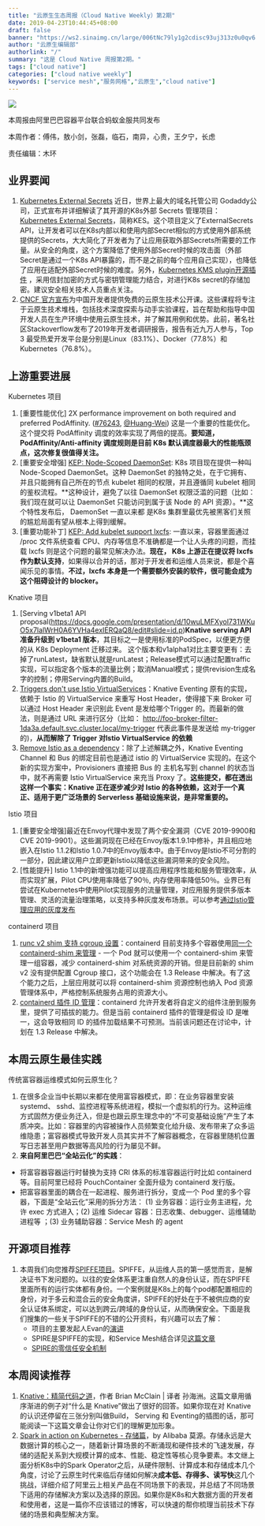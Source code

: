 ```yaml
---
title: "云原生生态周报（Cloud Native Weekly）第2期"
date: 2019-04-23T10:44:45+08:00
draft: false
banner: "https://ws2.sinaimg.cn/large/006tNc79ly1g2cdisc93uj313z0u0qv6.jpg"
author: "云原生编辑部"
authorlink: "/"
summary: "这是 Cloud Native 周报第2期。"
tags: ["cloud native"]
categories: ["cloud native weekly"]
keywords: ["service mesh","服务网格","云原生","cloud native"]
---
```


![](https://ws3.sinaimg.cn/large/006tNc79ly1g2cdd5x4mfj31uo0m8di3.jpg)

本周报由阿里巴巴容器平台联合蚂蚁金服共同发布

本周作者：傅伟，敖小剑，张磊，临石，南异，心贵，王夕宁，长虑

责任编辑：木环

## 业界要闻

1. [Kubernetes External Secrets](https://www.tuicool.com/articles/Jfaeqy2)  近日，世界上最大的域名托管公司 Godaddy公司，正式宣布并详细解读了其开源的K8s外部 Secrets 管理项目： [Kubernetes External Secrets](https://github.com/godaddy/kubernetes-external-secrets)，简称KES。这个项目定义了ExternalSecrets API，让开发者可以在K8s内部以和使用内部Secret相似的方式使用外部系统提供的Secrets，大大简化了开发者为了让应用获取外部Secrets所需要的工作量。从安全的角度，这个方案降低了使用外部Secret时候的攻击面（外部Secret是通过一个K8s API暴露的，而不是之前的每个应用自己实现），也降低了应用在适配外部Secret时候的难度。另外，[Kubernetes KMS plugin开源插件](https://github.com/AliyunContainerService/ack-kms-plugin) ，采用信封加密的方式与密钥管理能力结合，对进行K8s secret的存储加密。建议安全相关技术人员重点关注。  
2. [CNCF 官方宣布](https://mp.weixin.qq.com/s/y2V3PwOK5qbdmjFsuNTGkg)为中国开发者提供免费的云原生技术公开课。这些课程将专注于云原生技术堆栈，包括技术深度探索与动手实验课程，旨在帮助和指导中国开发人员在生产环境中使用云原生技术，并了解其用例和优势。此前，著名社区Stackoverflow发布了2019年开发者调研报告，报告有近九万人参与，Top 3 最受热爱开发平台是分别是Linux（83.1%）、Docker（77.8%）和Kubernetes（76.8%）。

## 上游重要进展

Kubernetes 项目

1. [重要性能优化] 2X performance improvement on both required and preferred PodAffinity. ([\#76243](https://github.com/kubernetes/kubernetes/pull/76243), [@Huang-Wei](https://github.com/Huang-Wei)) 这是一个重要的性能优化。这个提交将 PodAffinity 调度的效率实现了两倍的提高。**要知道，PodAffinity/Anti-affinity 调度规则是目前 K8s 默认调度器最大的性能瓶颈点，这次修复很值得关注。** 
2. [重要安全增强] [KEP: Node-Scoped DaemonSet](https://github.com/kubernetes/enhancements/pull/944): K8s 项目现在提供一种叫 Node-Scoped DaemonSet。这种 DaemonSet 的独特之处，在于它拥有、并且只能拥有自己所在的节点 kubelet 相同的权限，并且遵循同 kubelet 相同的鉴权流程。**这种设计，避免了以往 DaemonSet 权限泛滥的问题（比如：我们现在就可以让 DaemonSet 只能访问到属于该 Node 的 API 资源）。**这个特性发布后， DaemonSet 一直以来都 是K8s 集群里最优先被黑客们关照的尴尬局面有望从根本上得到缓解。
3. [重要功能补丁] [KEP: Add kubelet support lxcfs](https://github.com/kubernetes/enhancements/pull/953): 一直以来，容器里面通过 /proc 文件系统查看 CPU、内存等信息不准确都是一个让人头疼的问题，而挂载 lxcfs 则是这个问题的最常见解决办法。**现在， K8s 上游正在提议将 lxcfs 作为默认支持**，如果得以合并的话，那对于开发者和运维人员来说，都是个喜闻乐见的事情。**不过，lxcfs 本身是一个需要额外安装的软件，很可能会成为这个阻碍设计的 blocker。**

Knative 项目

1. [Serving v1beta1 API proposal(https://docs.google.com/presentation/d/10wuLMFXyol731WKuO5x7lalWrH0A6YVHa4exIERQaQ8/edit#slide=id.p)**Knative serving API准备升级到 v1beta1 版本**，其目标之一是使用标准的PodSpec，以便更方便的从 K8s Deployment 迁移过来。 这个版本和v1alpha1对比主要变更有：去掉了runLatest，缺省默认就是runLatest；Release模式可以通过配置traffic实现，可以指定各个版本的流量比例；取消Manual模式；提供revision生成名字的控制；停用Serving内置的Build。
2. [Triggers don't use Istio VirtualServices](https://github.com/knative/eventing/issues/918)：Knative Eventing 原有的实现，依赖于 Istio 的 VirtualService 来重写 Host Header，使得接下来 Broker 可以通过 Host  Header 来识别此 Event 是发给哪个Trigger 的。而最新的做法，则是通过  URL 来进行区分（比如： http://foo-broker-filter-1da3a.default.svc.cluster.local/my-trigger 代表此事件是发送给 my-trigger 的)，**从而解除了 Trigger 对Istio  VirtualService 的依赖**
3. [Remove Istio as a dependency](https://github.com/knative/eventing/issues/294)：除了上述解耦之外，Knative Eventing Channel 和 Bus 的绑定目前也是通过 istio 的 VirtualService 实现的。在这个新的实现方案中，Provisioners 直接把  Bus 的 主机名写到 channel 的状态当中，就不再需要 Istio VirtualService 来充当 Proxy 了。**这些提交，都在透出这样一个事实：Knative 正在逐步减少对 Istio 的各种依赖，这对于一个真正、适用于更广泛场景的 Serverless 基础设施来说，是非常重要的。**

Istio 项目

1. [重要安全增强]最近在Envoy代理中发现了两个安全漏洞（CVE 2019-9900和CVE 2019-9901）。这些漏洞现在已经在Envoy版本1.9.1中修补，并且相应地嵌入在Istio 1.1.2和Istio 1.0.7中的Envoy版本中。由于Envoy是Istio不可分割的一部分，因此建议用户立即更新Istio以降低这些漏洞带来的安全风险。 
2. [性能提升] Istio 1.1中的新增强功能可以提高应用程序性能和服务管理效率，从而实现扩展，Pilot CPU使用率降低了90％, 内存使用率降低50％。业界已有尝试在Kubernetes中使用Pilot实现服务的流量管理，对应用服务提供多版本管理、灵活的流量治理策略，以支持多种灰度发布场景。可以参考[通过Istio管理应用的灰度发布](https://yq.aliyun.com/articles/667297?source_type=cnvol_422_wenzhang)

containerd 项目

1. [runc v2 shim ](https://github.com/containerd/containerd/issues/3198)[支持](https://github.com/containerd/containerd/issues/3198)[ cgroup ](https://github.com/containerd/containerd/issues/3198)[设置](https://github.com/containerd/containerd/issues/3198)：containerd 目前支持多个容器使用[同一个](https://github.com/containerd/containerd/pull/3004)[ containerd-shim ](https://github.com/containerd/containerd/pull/3004)[来管理](https://github.com/containerd/containerd/pull/3004) - 一个 Pod 就可以使用一个 containerd-shim 来管理一组容器，减少 containerd-shim 对系统资源的开销。但是目前新的 shim v2 没有提供配置 Cgroup 接口，这个功能会在 1.3 Release 中解决。有了这个能力之后，上层应用就可以将 containerd-shim 资源控制也纳入 Pod 资源管理体系中，严格控制系统服务占用的资源大小。
2. [containerd 插件 ID 管理](https://github.com/containerd/containerd/issues/3210)：containerd 允许开发者将自定义的组件注册到服务里，提供了可插拔的能力。但是当前 containerd 插件的管理是假设 ID 是唯一，这会导致相同 ID 的插件加载结果不可预测。当前该问题还在讨论中，计划在 1.3 Release 中解决。

## 本周云原生最佳实践

传统富容器运维模式如何云原生化？

1. 在很多企业当中长期以来都在使用富容器模式，即：在业务容器里安装systemd、 sshd、监控进程等系统进程，模拟一个虚拟机的行为。这种运维方式固然方便业务迁入，但是也跟云原生理念中的“不可变基础设施”产生了本质冲突。比如：容器里的内容被操作人员频繁变化给升级、发布带来了众多运维隐患；富容器模式导致开发人员其实并不了解容器概念，在容器里随机位置写日志甚至用户数据等高风险的行为屡见不鲜。
2. **来自阿里巴巴“全站云化”的实践**：

- 将富容器容器运行时替换为支持 CRI 体系的标准容器运行时比如 containerd 等。目前阿里已经将 PouchContainer 全面升级为 containerd 发行版。
- 把富容器里面的耦合在一起进程、服务进行拆分，变成一个 Pod 里的多个容器，下面是“全站云化”采用的拆分方法：   (1)  业务容器：运行业务主进程，允许 exec 方式进入；(2)  运维 Sidecar 容器：日志收集、debugger、运维辅助进程等 ；(3)  业务辅助容器：Service Mesh 的 agent

## 开源项目推荐

1. 本周我们向您推荐[SPIFFE项目](https://spiffe.io/)。SPIFFE，从运维人员的第一感觉而言，是解决证书下发问题的。以往的安全体系更注重自然人的身份认证，而在SPIFFE里面所有的运行实体都有身份。一个案例就是K8s上的每个pod都配置相应的身份，对于多云和混合云的安全角度讲，SPIFFE的好处在于不被供应商的安全认证体系绑定，可以达到跨云/跨域的身份认证，从而确保安全。下面是我们搜集的一些关于SPIFFE的不错的公开资料，有兴趣可以去了解：
   - 项目的主要发起人Evan的[演讲](https://v.qq.com/x/page/t07113umnwq.html)
   - SPIRE是SPIFFE的实现，和Service Mesh结合详见[这篇文章](https://segmentfault.com/a/1190000018432444)
   - [SPIRE](https://www.aqniu.com/learn/39145.html)[的零信任安全机制](https://www.aqniu.com/learn/39145.html)

## 本周阅读推荐

1. [Knative：精简代码之道](http://www.servicemesher.com/blog/knative-whittling-down-the-code/)，作者 Brian McClain | 译者 孙海洲。这篇文章用循序渐进的例子对“什么是 Knative”做出了很好的回答。如果你现在对 Knative 的认识还停留在三张分别叫做Build， Serving 和 Eventing的插图的话，那可能阅读一下这篇文章会让你对它们的理解更加形象。
2. [Spark in action on Kubernetes - 存储篇](https://yq.aliyun.com/articles/695315?source_type=cnvol_422_wenzhang)，by Alibaba 莫源。存储永远是大数据计算的核心之一，随着新计算场景的不断涌现和硬件技术的飞速发展，存储的适配关系到大规模计算的成本、性能、稳定性等核心竞争要素。本文继上面分析K8s中的Spark Operator之后，从硬件限制、计算成本和存储成本几个角度，讨论了云原生时代来临后存储如何解决**成本低、存得多、读写快**这几个挑战，详细介绍了阿里云上相关产品在不同场景下的表现，并总结了不同场景下适用的存储解决方案以及选择的原因。如果你是K8s和大数据方面的开发者和使用者，这是一篇你不应该错过的博客，可以快速的帮你梳理当前技术下存储的场景和典型解决方案。

